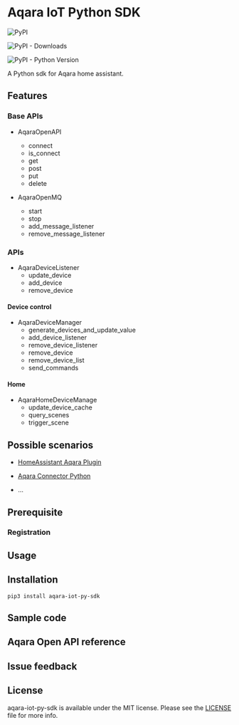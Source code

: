 # Aqara IoT Python SDK



![PyPI](https://img.shields.io/pypi/v/aqara-iot-py-sdk)

![PyPI - Downloads](https://img.shields.io/pypi/dm/aqara-iot-py-sdk)

![PyPI - Python Version](https://img.shields.io/pypi/pyversions/aqara-iot-py-sdk)


A Python sdk for Aqara home assistant. 


## Features
### Base APIs
- AqaraOpenAPI
	- connect
	- is_connect
	- get
	- post
	- put
	- delete
 	
- AqaraOpenMQ
	- start
	- stop
	- add_message_listener
	- remove_message_listener

### APIs
- AqaraDeviceListener
	- update_device
	- add_device
	- remove_device

#### Device control
- AqaraDeviceManager
	- generate_devices_and_update_value
	- add_device_listener
	- remove_device_listener
	- remove_device
	- remove_device_list
	- send_commands

#### Home 
- AqaraHomeDeviceManage
	- update_device_cache
	- query_scenes
	- trigger_scene



## Possible scenarios



- [HomeAssistant Aqara Plugin](https://github.com/aqara/aqara-home-assistant)

- [Aqara Connector Python](https://github.com/aqara/aqara-connector-python)

- ...


## Prerequisite

### Registration


## Usage

## Installation

`pip3 install aqara-iot-py-sdk`

## Sample code


## Aqara Open API reference


## Issue feedback


## License

aqara-iot-py-sdk is available under the MIT license. Please see the [LICENSE](./LICENSE) file for more info.
